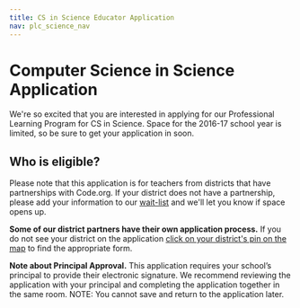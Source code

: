 ```yaml
---
title: CS in Science Educator Application
nav: plc_science_nav
---
```


# Computer Science in Science Application 

We're so excited that you are interested in applying for our Professional Learning Program for CS in Science. Space for the 2016-17 school year is limited, so be sure to get your application in soon.
## Who is eligible?
Please note that this application is for teachers from districts that have partnerships with Code.org. If your district does not have a partnership, please add your information to our <a href="https://form.jotform.com/60338373405150" target=_blank>wait-list</a> and we'll let you know if space opens up. 

**Some of our district partners have their own application process.**  If you do not see your district on the application [click on your district's pin on the map](/educate/professional-learning/cs-in-science-apply) to find the appropriate form.


**Note about Principal Approval.** This application requires your school’s principal to provide their electronic signature. We recommend reviewing the application with your principal and completing the application together in the same room. NOTE: You cannot save and return to the application later.


<script type="text/javascript" src="http://form.jotform.us/jsform/60337527458158"></script>
